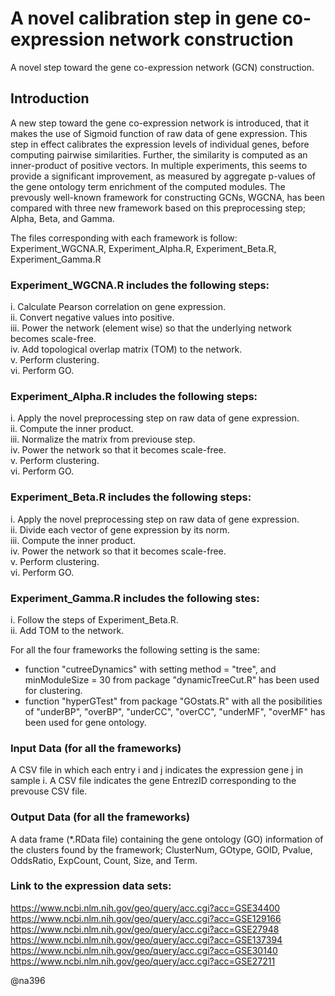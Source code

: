 # A novel calibration step in gene co-expression network construction
A novel step toward the gene co-expression network (GCN) construction. 

## Introduction
A new step toward the gene co-expression network is introduced, that it makes the use of Sigmoid function of raw data of gene expression.
This step in effect calibrates the expression levels of individual genes, before computing pairwise similarities. Further, the similarity is computed as an inner-product of positive vectors.
In multiple experiments, this seems to provide a significant improvement, as measured by aggregate p-values of the gene ontology term enrichment of the computed modules.
The prevously well-known framework for constructing GCNs, WGCNA, has been compared with three new framework based on this preprocessing step; Alpha, Beta, and Gamma.

The files corresponding with each framework is follow:  
Experiment_WGCNA.R, Experiment_Alpha.R, Experiment_Beta.R, Experiment_Gamma.R

### Experiment_WGCNA.R includes the following steps:
i. Calculate Pearson correlation on gene expression.<br />
ii. Convert negative values into positive.<br />
iii. Power the network (element wise) so that the underlying network becomes scale-free.<br />
iv. Add topological overlap matrix (TOM) to the network.<br />
v. Perform clustering.<br />
vi. Perform GO.<br /> 

### Experiment_Alpha.R includes the following steps:
i. Apply the novel preprocessing step on raw data of gene expression. <br />
ii. Compute the inner product.<br />
iii. Normalize the matrix from previouse step.<br />
iv. Power the network so that it becomes scale-free.<br />
v. Perform clustering.<br />
vi. Perform GO.<br /> 

### Experiment_Beta.R includes the following steps:
i. Apply the novel preprocessing step on raw data of gene expression.<br />
ii. Divide each vector of gene expression by its norm.<br />
iii. Compute the inner product. <br />
iv. Power the network so that it becomes scale-free.<br />
v. Perform clustering.<br />
vi. Perform GO.<br />

### Experiment_Gamma.R includes the following stes:
i. Follow the steps of Experiment_Beta.R.<br />
ii. Add TOM to the network.<br />

For all the four frameworks the following setting is the same:
* function "cutreeDynamics" with setting method = "tree", and minModuleSize = 30 from package "dynamicTreeCut.R" has been used for clustering.
* function "hyperGTest" from package "GOstats.R" with all the posibilities of "underBP", "overBP", "underCC", "overCC", "underMF", "overMF" has been used for gene ontology.


### Input Data (for all the frameworks)
A CSV file in which each entry i and j indicates the expression gene j in sample i.
A CSV file indicates the gene EntrezID corresponding to the prevouse CSV file.

### Output Data (for all the frameworks)
A data frame (*.RData file) containing the gene ontology (GO) information of the clusters found by the framework;
ClusterNum, GOtype, GOID, Pvalue, OddsRatio, ExpCount, Count, Size, and Term.

### Link to the expression data sets:
https://www.ncbi.nlm.nih.gov/geo/query/acc.cgi?acc=GSE34400
https://www.ncbi.nlm.nih.gov/geo/query/acc.cgi?acc=GSE129166
https://www.ncbi.nlm.nih.gov/geo/query/acc.cgi?acc=GSE27948
https://www.ncbi.nlm.nih.gov/geo/query/acc.cgi?acc=GSE137394
https://www.ncbi.nlm.nih.gov/geo/query/acc.cgi?acc=GSE30140
https://www.ncbi.nlm.nih.gov/geo/query/acc.cgi?acc=GSE27211


 @na396


